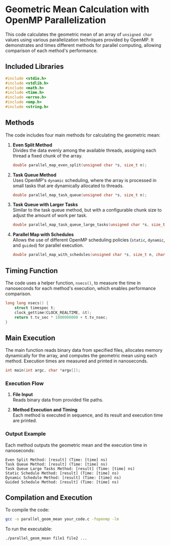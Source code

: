 # Geometric Mean Calculation with OpenMP Parallelization

This code calculates the geometric mean of an array of `unsigned char` values using various parallelization techniques provided by OpenMP. It demonstrates and times different methods for parallel computing, allowing comparison of each method's performance.

## Included Libraries

```c
#include <stdio.h>
#include <stdlib.h>
#include <math.h>
#include <time.h>
#include <errno.h>
#include <omp.h>
#include <string.h>
```

## Methods

The code includes four main methods for calculating the geometric mean:

1. **Even Split Method**  
   Divides the data evenly among the available threads, assigning each thread a fixed chunk of the array.

   ```c
   double parallel_map_even_split(unsigned char *s, size_t n);
   ```

2. **Task Queue Method**  
   Uses OpenMP's `dynamic` scheduling, where the array is processed in small tasks that are dynamically allocated to threads.

   ```c
   double parallel_map_task_queue(unsigned char *s, size_t n);
   ```

3. **Task Queue with Larger Tasks**  
   Similar to the task queue method, but with a configurable chunk size to adjust the amount of work per task.

   ```c
   double parallel_map_task_queue_large_tasks(unsigned char *s, size_t n, int chunk_size);
   ```

4. **Parallel Map with Schedules**  
   Allows the use of different OpenMP scheduling policies (`static`, `dynamic`, and `guided`) for parallel execution.

   ```c
   double parallel_map_with_schedules(unsigned char *s, size_t n, char* schedule_type);
   ```

## Timing Function

The code uses a helper function, `nsecs()`, to measure the time in nanoseconds for each method's execution, which enables performance comparison.

```c
long long nsecs() {
    struct timespec t;
    clock_gettime(CLOCK_REALTIME, &t);
    return t.tv_sec * 1000000000 + t.tv_nsec;
}
```

## Main Execution

The main function reads binary data from specified files, allocates memory dynamically for the array, and computes the geometric mean using each method. Execution times are measured and printed in nanoseconds.

```c
int main(int argc, char *argv[]);
```

### Execution Flow

1. **File Input**  
   Reads binary data from provided file paths.

2. **Method Execution and Timing**  
   Each method is executed in sequence, and its result and execution time are printed.

### Output Example

Each method outputs the geometric mean and the execution time in nanoseconds:

```plaintext
Even Split Method: [result] (Time: [time] ns)
Task Queue Method: [result] (Time: [time] ns)
Task Queue Large Tasks Method: [result] (Time: [time] ns)
Static Schedule Method: [result] (Time: [time] ns)
Dynamic Schedule Method: [result] (Time: [time] ns)
Guided Schedule Method: [result] (Time: [time] ns)
```

## Compilation and Execution

To compile the code:

```bash
gcc -o parallel_geom_mean your_code.c -fopenmp -lm
```

To run the executable:

```bash
./parallel_geom_mean file1 file2 ...
```
